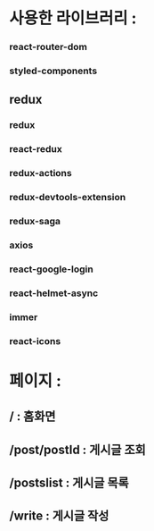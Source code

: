 # 사용한 라이브러리 : 
### react-router-dom 
### styled-components
## redux
### redux
### react-redux
### redux-actions
### redux-devtools-extension
### redux-saga
### axios 
### react-google-login
### react-helmet-async
### immer
### react-icons

# 페이지 :
## / : 홈화면
## /post/postId : 게시글 조회
## /postslist : 게시글 목록
## /write : 게시글 작성